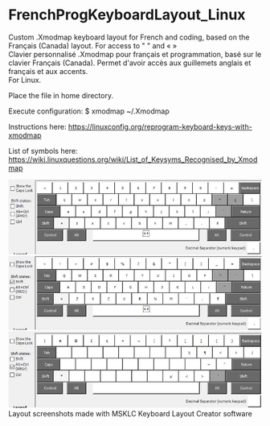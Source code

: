# FrenchProgKeyboardLayout_Linux

Custom .Xmodmap keyboard layout for French and coding, based on the Français (Canada) layout. For access to " " and « » <br />
Clavier personnalisé .Xmodmap pour français et programmation, basé sur le clavier Français (Canada). Permet d'avoir accès aux guillemets anglais et français et aux accents. <br />
For Linux.

Place the file in home directory. <br />

Execute configuration:
$ xmodmap ~/.Xmodmap

Instructions here:
https://linuxconfig.org/reprogram-keyboard-keys-with-xmodmap

List of symbols here:
https://wiki.linuxquestions.org/wiki/List_of_Keysyms_Recognised_by_Xmodmap


![alt text](https://github.com/AtrashDingDong/FrenchProgKeyboardLayout_Linux/blob/main/layout01.jpg?raw=true)
![alt text](https://github.com/AtrashDingDong/FrenchProgKeyboardLayout_Linux/blob/main/layout02_shift.jpg?raw=true)
![alt text](https://github.com/AtrashDingDong/FrenchProgKeyboardLayout_Linux/blob/main/layout03_alt.jpg?raw=true)
Layout screenshots made with MSKLC Keyboard Layout Creator software
